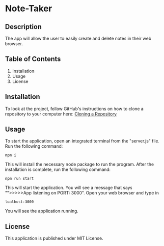 # Note-Taker

## Description

The app will allow the user to easily create and delete notes in their web browser.

## Table of Contents

1.  Installation
2.  Usage
3.  License

## Installation

To look at the project, follow GitHub's instructions on how to clone a repository to your computer here: [Cloning a Repository](https://docs.github.com/en/repositories/creating-and-managing-repositories/cloning-a-repository)

## Usage

To start the application, open an integrated terminal from the "server.js" file. Run the following command:

```
npm i
```

This will install the necessary node package to run the program. After the installation is complete, run the following command:

```
npm run start
```

This will start the application. You will see a message that says "">>>>>App listening on PORT: 3000". Open your web browser and type in

```
loalhost:3000
```

You will see the application running.

## License

This application is published under MIT License.
